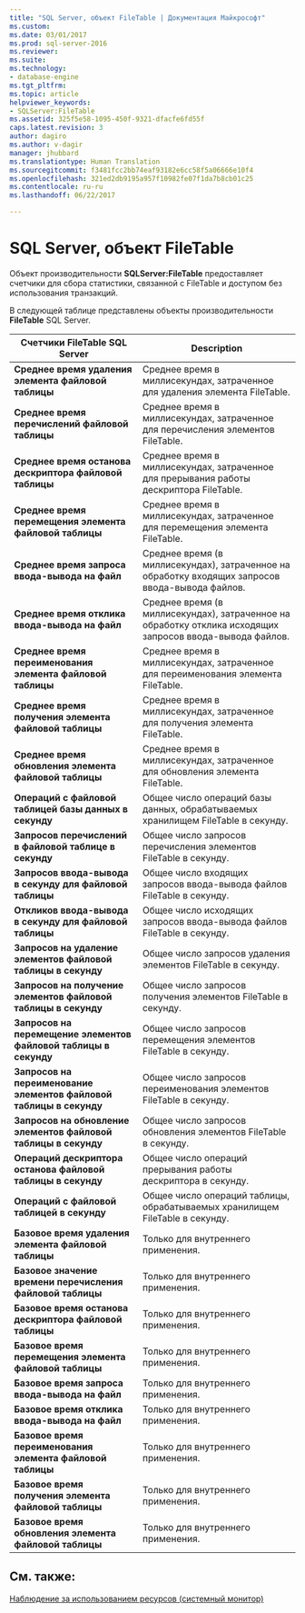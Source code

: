 ```yaml
---
title: "SQL Server, объект FileTable | Документация Майкрософт"
ms.custom: 
ms.date: 03/01/2017
ms.prod: sql-server-2016
ms.reviewer: 
ms.suite: 
ms.technology:
- database-engine
ms.tgt_pltfrm: 
ms.topic: article
helpviewer_keywords:
- SQLServer:FileTable
ms.assetid: 325f5e58-1095-450f-9321-dfacfe6fd55f
caps.latest.revision: 3
author: dagiro
ms.author: v-dagir
manager: jhubbard
ms.translationtype: Human Translation
ms.sourcegitcommit: f3481fcc2bb74eaf93182e6cc58f5a06666e10f4
ms.openlocfilehash: 321ed2db9195a957f10982fe07f1da7b8cb01c25
ms.contentlocale: ru-ru
ms.lasthandoff: 06/22/2017

---
```

# <a name="sql-server-filetable-object"></a>SQL Server, объект FileTable
Объект производительности **SQLServer:FileTable** предоставляет счетчики для сбора статистики, связанной с FileTable и доступом без использования транзакций.

В следующей таблице представлены объекты производительности **FileTable** SQL Server.

|**Счетчики FileTable SQL Server**|Description|  
|-------------|-----------------|  
|**Среднее время удаления элемента файловой таблицы**|Среднее время в миллисекундах, затраченное для удаления элемента FileTable.|
|**Среднее время перечислений файловой таблицы**|Среднее время в миллисекундах, затраченное для перечисления элементов FileTable.|
|**Среднее время останова дескриптора файловой таблицы**|Среднее время в миллисекундах, затраченное для прерывания работы дескриптора FileTable.|
|**Среднее время перемещения элемента файловой таблицы**|Среднее время в миллисекундах, затраченное для перемещения элемента FileTable.|
|**Среднее время запроса ввода-вывода на файл**|Среднее время (в миллисекундах), затраченное на обработку входящих запросов ввода-вывода файлов.|
|**Среднее время отклика ввода-вывода на файл**|Среднее время (в миллисекундах), затраченное на обработку отклика исходящих запросов ввода-вывода файлов.|
|**Среднее время переименования элемента файловой таблицы**|Среднее время в миллисекундах, затраченное для переименования элемента FileTable.|
|**Среднее время получения элемента файловой таблицы**|Среднее время в миллисекундах, затраченное для получения элемента FileTable.|
|**Среднее время обновления элемента файловой таблицы**|Среднее время в миллисекундах, затраченное для обновления элемента FileTable.|
|**Операций с файловой таблицей базы данных в секунду**|Общее число операций базы данных, обрабатываемых хранилищем FileTable в секунду.|
|**Запросов перечислений в файловой таблице в секунду**|Общее число запросов перечисления элементов FileTable в секунду.|
|**Запросов ввода-вывода в секунду для файловой таблицы**|Общее число входящих запросов ввода-вывода файлов FileTable в секунду.|
|**Откликов ввода-вывода в секунду для файловой таблицы**|Общее число исходящих запросов ввода-вывода файлов FileTable в секунду.|
|**Запросов на удаление элементов файловой таблицы в секунду**|Общее число запросов удаления элементов FileTable в секунду.|
|**Запросов на получение элементов файловой таблицы в секунду**|Общее число запросов получения элементов FileTable в секунду.|
|**Запросов на перемещение элементов файловой таблицы в секунду**|Общее число запросов перемещения элементов FileTable в секунду.|
|**Запросов на переименование элементов файловой таблицы в секунду**|Общее число запросов переименования элементов FileTable в секунду.|
|**Запросов на обновление элементов файловой таблицы в секунду**|Общее число запросов обновления элементов FileTable в секунду.|
|**Операций дескриптора останова файловой таблицы в секунду**|Общее число операций прерывания работы дескриптора в секунду.|
|**Операций с файловой таблицей в секунду**|Общее число операций таблицы, обрабатываемых хранилищем FileTable в секунду.|
|**Базовое время удаления элемента файловой таблицы**|Только для внутреннего применения.|
|**Базовое значение времени перечисления файловой таблицы**|Только для внутреннего применения.|
|**Базовое время останова дескриптора файловой таблицы**|Только для внутреннего применения.|
|**Базовое время перемещения элемента файловой таблицы**|Только для внутреннего применения.|
|**Базовое время запроса ввода-вывода на файл**|Только для внутреннего применения.|
|**Базовое время отклика ввода-вывода на файл**|Только для внутреннего применения.|
|**Базовое время переименования элемента файловой таблицы**|Только для внутреннего применения.|
|**Базовое время получения элемента файловой таблицы**|Только для внутреннего применения.|
|**Базовое время обновления элемента файловой таблицы**|Только для внутреннего применения.| 
 
## <a name="see-also"></a>См. также:  
[Наблюдение за использованием ресурсов (системный монитор)](../../relational-databases/performance-monitor/monitor-resource-usage-system-monitor.md)

